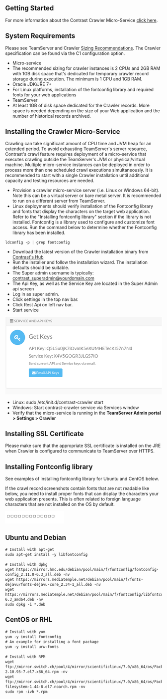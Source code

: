 <!--
title: "Installing the Crawler Micro-Service"
description: "Guidelines for installing and configuring the Crawler Micro-Service"
-->

## Getting Started
For more information about the Contrast Crawler Micro-Service [click here](admin_crawlconfig.html#overview).

## System Requirements
Please see TeamServer and Crawler [Sizing Recommendations](admin_tsinstall.html#size). The Crawler specification can be found via the C1 configuration option.
* Micro-service
 * The recommended sizing for crawler instances is 2 CPUs and 2GB RAM with 1GB disk space that's dedicated for temporary crawler record storage during execution. The minimum is 1 CPU and 1GB RAM.
 * Oracle JDK/JRE 7+
 * For Linux platforms, installation of the fontconfig library and required fonts for your web applications
* TeamServer
 * At least 1GB of disk space dedicated for the Crawler records. More space is needed depending on the size of your Web application and the number of historical records archived.

## Installing the Crawler Micro-Service
Crawling can take significant amount of CPU time and JVM heap for an extended period. To avoid exhausting TeamServer's server resource, Contrast's crawl feature requires deployment of a micro-service that executes crawling outside the TeamServer's JVM or physical/virtual machine. Multiple micro-service instances can be deployed in order to process more than one scheduled crawl executions simultaneously. It is recommended to start with a single Crawler installation until additional capacity and testing resources are needed.
 
* Provision a crawler micro-service server (i.e. Linux or Windows 64-bit). Note this can be a virtual server or bare metal server. It is recommended to run on a different server from TeamServer.
* Linux deployments should verify installation of the Fontconfig library and fonts that display the characters on the target web application. Refer to the "Installing fontconfig library" section if the library is not installed. Fontconfig is a library used to configure and customize font access. Run the command below to determine whether the Fontconfig library has been installed.

````
ldconfig -p | grep fontconfig
````

* Download the latest version of the Crawler installation binary from [Contrast's Hub](https://hub.contrastsecurity.com/)
* Run the installer and follow the installation wizard. The installation defaults should be suitable.
* The Super admin username is typically: contrast_superadmin@yourdomain.com
* The Api Key, as well as the Service Key are located in the Super Admin api screen
* Log in as super admin.
* Click settings in the top nav bar.
* Click Rest Api on left nav bar.
* Start service

<a href="assets/images/KB2-l01_2.png" rel="lightbox" title="Service &amp; API Keys"><img class="thumbnail" src="assets/images/KB2-l01_2.png"/></a>

* Linux: sudo /etc/init.d/contrast-crawler start
* Windows: Start contrast-crawler service via Services window
* Verify that the micro-service is running in the **TeamServer Admin portal > Settings > Crawler**

## Installing SSL Certificate
Please make sure that the appropriate SSL certificate is installed on the JRE when Crawler is configured to communicate to TeamServer over HTTPS.

## Installing Fontconfig library
See examples of installing fontconfig library for Ubuntu and CentOS below.

If the crawl record screenshots contain fonts that are not readable like below, you need to install proper fonts that can display the characters your web application presents. This is often related to foreign language characters that are not installed on the OS by default.

<a href="assets/images/KB2-l01_3.png" rel="lightbox" title="Unreadable Fonts"><img class="thumbnail" src="assets/images/KB2-l01_3.png"/></a>

## Ubuntu and Debian

````
# Install with apt-get
sudo apt-get install -y libfontconfig
 
# Install with dpkg
wget https://mirror.hmc.edu/debian/pool/main/f/fontconfig/fontconfig-config_2.11.0-6.3_all.deb -nv
wget https://mirrors.mediatemple.net/debian/pool/main/f/fonts-dejavu/fonts-dejavu-core_2.34-1_all.deb -nv
wget https://mirrors.mediatemple.net/debian/pool/main/f/fontconfig/libfontconfig1_2.11.0-6.3_amd64.deb -nv
sudo dpkg -i *.deb
````

## CentOS or RHL

````
# Install with yum
yum -y install fontconfig
# An example for installing a font package
yum -y install urw-fonts
 
# Install with RPM
wget ftp://mirror.switch.ch/pool/4/mirror/scientificlinux/7.0/x86_64/os/Packages/fontconfig-2.10.95-7.el7.x86_64.rpm -nv
wget ftp://mirror.switch.ch/pool/4/mirror/scientificlinux/7.0/x86_64/os/Packages/fontpackages-filesystem-1.44-8.el7.noarch.rpm -nv
sudo rpm -ivh *.rpm
````
